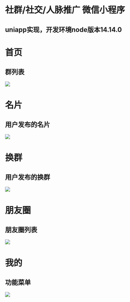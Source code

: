 # 社群/社交/人脉推广 微信小程序
## uniapp实现，开发环境node版本14.14.0

# 首页
## 群列表
<img src="./readmeImg/首页.png">

# 名片
## 用户发布的名片
<img src="./readmeImg/名片.png">

# 换群
## 用户发布的换群
<img src="./readmeImg/换群.png">

# 朋友圈
## 朋友圈列表
<img src="./readmeImg/朋友圈.png">

# 我的
## 功能菜单
<img src="./readmeImg/我的.png">